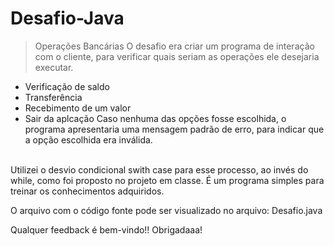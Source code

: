 # Desafio-Java
> Operações Bancárias
O desafio era criar um programa de interação com o cliente, para verificar quais seriam as operações ele desejaria executar.
- Verificação de saldo
- Transferência
- Recebimento de um valor
- Sair da aplcação
Caso nenhuma das opções fosse escolhida, o programa apresentaria uma mensagem padrão de erro, para indicar que a opção escolhida era inválida.
</br>
Utilizei o desvio condicional swith case para esse processo, ao invés do while, como foi proposto no projeto em classe.
É um programa simples para treinar os conhecimentos adquiridos.

O arquivo com o código fonte pode ser visualizado no arquivo: Desafio.java

Qualquer feedback é bem-vindo!! Obrigadaaa!

